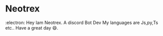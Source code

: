 # Neotrex
:electron: Hey 
Iam Neotrex.
A discord Bot Dev 
My languages are Js,py,Ts etc.. 
Have a great day 😄.
